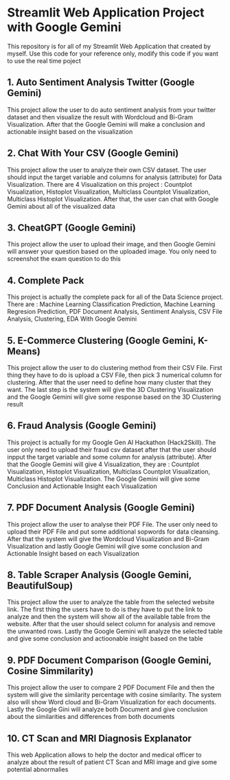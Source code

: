 # Streamlit Web Application Project with Google Gemini
This repository is for all of my Streamlit Web Application that created by myself. Use this code for your reference only, modify this code if you want to use the real time poject

## 1. Auto Sentiment Analysis Twitter (Google Gemini)
This project allow the user to do auto sentiment analysis from your twitter dataset  and then visualize the result with Wordcloud and Bi-Gram Visualization. After that the Google Gemini will make a conclusion and actionable insight based on the visualization

## 2. Chat With Your CSV (Google Gemini)
This project allow the user to analyze their own CSV dataset. The user should input the target variable and columns for analysis (attribute) for Data Visualization. There are 4 Visualization on this project : Countplot Visualization, Histoplot Visualization, Multiclass Countplot Visualization, Multiclass Histoplot Visualization. After that, the user can chat with Google Gemini about all of the visualized data

## 3. CheatGPT (Google Gemini)
This project allow the user to upload their image, and then Google Gemini will answer your question based on the uploaded image. You only need to screenshot the exam question to do this

## 4. Complete Pack
This project is actually the complete pack for all of the Data Science project. There are : Machine Learning Classification Prediction, Machine Learning Regresion Prediction, PDF Document Analysis, Sentiment Analysis, CSV File Analysis, Clustering, EDA With Google Gemini

## 5. E-Commerce Clustering (Google Gemini, K-Means)
This project allow the user to do clustering method from their CSV File. First thing they have to do is upload a CSV File, then pick 3 numerical column for clustering. After that the user need to define how many cluster that they want. The last step is the system will give the 3D Clustering Visualization and the Google Gemini will give some response based on the 3D Clustering result

## 6. Fraud Analysis (Google Gemini)
This project is actually for my Google Gen AI Hackathon (Hack2Skill). The user only need to upload their fraud csv dataset after that the user should inpput the target variable and some column for analysis (attribute). After that the Google Gemini will give 4 Visualization, they are : Countplot Visualization, Histoplot Visualization, Multiclass Countplot Visualization, Multiclass Histoplot Visualization. The Google Gemini will give some Conclusion and Actionable Insight each Visualization

## 7. PDF Document Analysis (Google Gemini)
This project allow the user to analyse their PDF File. The user only need to upload their PDF File and put some additional sopwords for data cleansing. After that the system will give the Wordcloud Visualization and Bi-Gram Visualization and lastly Google Gemini will give some conclusion and Actionable Insight based on each Visualization 

## 8. Table Scraper Analysis (Google Gemini, BeautifulSoup)
This project allow the user to analyze the table from the selected website link. The first thing the users have to do is they have to put the link to analyze and then the system will show all of the available table from the website. After that the user should select column for analysis and remove the unwanted rows. Lastly the Google Gemini will analyze the selected table and give some conclusion and actioonable insight based on the table


## 9. PDF Document Comparison (Google Gemini, Cosine Simmilarity)
This project allow the user to compare 2 PDF Document File and then the system will give the similarity percentage with cosine similarity. The system also will show Word cloud and Bi-Gram Visualization for each documents. Lastly the Google Gini will analyze both Document and give conclusion about the similarities and differences from both documents


## 10. CT Scan and MRI Diagnosis Explanator
This web Application allows to help the doctor and medical officer to analyze about the result of patient CT Scan and MRI image and give some potential abnormalies
